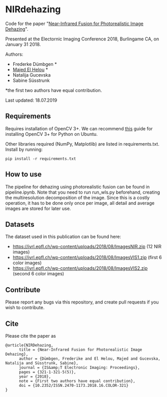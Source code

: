 # NIRdehazing

Code for the paper "[Near-Infrared Fusion for Photorealistic Image Dehazing](https://infoscience.epfl.ch/record/253201)".

Presented at the Electornic Imaging Conference 2018, Burlingame CA, on January 31 2018.

Authors:

- Frederke Dümbgen *
- [Majed El Helou](https://majedelhelou.github.io/) *
- Natalija Gucevska
- Sabine Süsstrunk

*the first two authors have equal contribution. 

Last updated: 18.07.2019

## Requirements

Requires installation of OpenCV 3+. We can recommend [this](https://milq.github.io/install-opencv-ubuntu-debian/) guide for installing OpenCV 3+ for Python on Ubuntu. 

Other libraries required (NumPy, Matplotlib) are listed in requirements.txt. Install by running:
```
pip install -r requirements.txt

```

## How to use

The pipeline for dehazing using photorealistic fusion can be found in pipeline.ipynb. 
Note that you need to run run_wls.py beforehand, creating the multiresolution 
decomposition of the image. Since this is a costly operation, it has to be done only once per image,
all detail and average images are stored for later use.  

## Datasets

The dataset used in this publication can be found here:  

- https://ivrl.epfl.ch/wp-content/uploads/2018/08/ImagesNIR.zip (12 NIR images)
- https://ivrl.epfl.ch/wp-content/uploads/2018/08/ImagesVIS1.zip (first 6 color images)
- https://ivrl.epfl.ch/wp-content/uploads/2018/08/ImagesVIS2.zip (second 6 color images)


## Contribute

Please report any bugs via this repository, and create pull requests if you wish to contribute. 

## Cite

Please cite the paper as 

```
@article{NIRDehazing,
      title = {Near-Infrared Fusion for Photorealistic Image Dehazing},
      author = {Dümbgen, Frederike and El Helou, Majed and Gucevska, Natalija and Süsstrunk, Sabine},
      journal = {IS&amp;T Electronic Imaging: Proceedings},
      pages = {321-1-321-5(5)},
      year = {2018},
      note = {First two authors have equal contribution},
      doi = {10.2352/ISSN.2470-1173.2018.16.COLOR-321}
}
```
